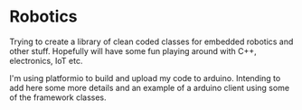 # Robotics
Trying to create a library of clean coded classes for embedded robotics and other stuff. Hopefully will have some fun playing around with C++, electronics, IoT etc.

I'm using platformio to build and upload my code to arduino. Intending to add here some more details and an example of a arduino client using some of the framework classes.  

